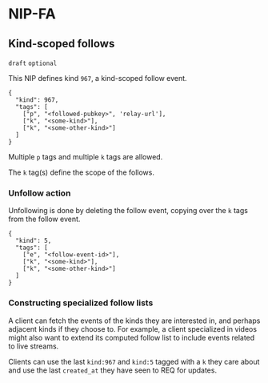 NIP-FA
======

Kind-scoped follows
-------------------

`draft` `optional`

This NIP defines kind `967`, a kind-scoped follow event.

```jsonc
{
  "kind": 967,
  "tags": [
    ["p", "<followed-pubkey>", 'relay-url'],
    ["k", "<some-kind>"],
    ["k", "<some-other-kind>"]
  ]
}
```

Multiple `p` tags and multiple `k` tags are allowed.

The `k` tag(s) define the scope of the follows.

### Unfollow action

Unfollowing is done by deleting the follow event, copying over the `k` tags from the follow event.

```jsonc
{
  "kind": 5,
  "tags": [
    ["e", "<follow-event-id>"],
    ["k", "<some-kind>"],
    ["k", "<some-other-kind>"]
  ]
}
```

### Constructing specialized follow lists

A client can fetch the events of the kinds they are interested in, and perhaps adjacent kinds if they choose to. For example, a client specialized in videos might also want to extend its computed follow list to include events related to live streams.

Clients can use the last `kind:967` and `kind:5` tagged with a `k` they care about and use the last `created_at` they have seen to REQ for updates.

